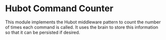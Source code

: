 # Hubot Command Counter

This module implements the Hubot middleware pattern to count the number of times each command is called.  It uses the brain to store this information so that it can be persisted if desired.


